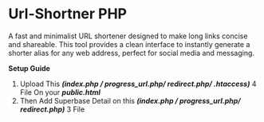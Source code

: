 # Url-Shortner PHP
A fast and minimalist URL shortener designed to make long links concise and shareable. This tool provides a clean interface to instantly generate a shorter alias for any web address, perfect for social media and messaging.

**Setup Guide**
1. Upload This _**(index.php / progress_url.php/ redirect.php/ .htaccess)**_ 4 File On your _**public.html**_
2. Then Add Superbase Detail on this _**(index.php / progress_url.php/ redirect.php)**_ 3 File
